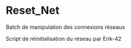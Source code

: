 # Reset_Net
Batch de manipulation des connexions réseaux

Script de réinitialisation du réseau par Erik-42